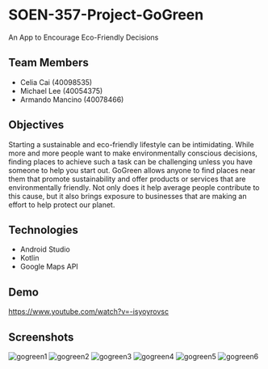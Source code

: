 # SOEN-357-Project-GoGreen

An App to Encourage Eco-Friendly Decisions

## Team Members

- Celia Cai (40098535)
- Michael Lee (40054375)
- Armando Mancino (40078466)

## Objectives

Starting a sustainable and eco-friendly lifestyle can be intimidating. While more and more people want to make environmentally conscious decisions, finding places to achieve such a task can be challenging unless you have someone to help you start out. GoGreen allows anyone to find places near them that promote sustainability and offer products or services that are environmentally friendly. Not only does it help average people contribute to this cause, but it also brings exposure to businesses that are making an effort to help protect our planet.

## Technologies

- Android Studio
- Kotlin
- Google Maps API

## Demo

https://www.youtube.com/watch?v=-isyoyrovsc

## Screenshots

![gogreen1](https://user-images.githubusercontent.com/47061375/115924614-f97ba880-a44d-11eb-8c72-135fc6073c3e.png)
![gogreen2](https://user-images.githubusercontent.com/47061375/115924618-faacd580-a44d-11eb-9676-3f097a4c78c4.png)
![gogreen3](https://user-images.githubusercontent.com/47061375/115924622-fc769900-a44d-11eb-86f5-b6e6e82b0cae.png)
![gogreen4](https://user-images.githubusercontent.com/47061375/115924626-fda7c600-a44d-11eb-826e-3097c5a37597.png)
![gogreen5](https://user-images.githubusercontent.com/47061375/115924630-fed8f300-a44d-11eb-950e-ae820fec08fa.png)
![gogreen6](https://user-images.githubusercontent.com/47061375/115924635-ff718980-a44d-11eb-8873-7f52166cf3ef.png)


